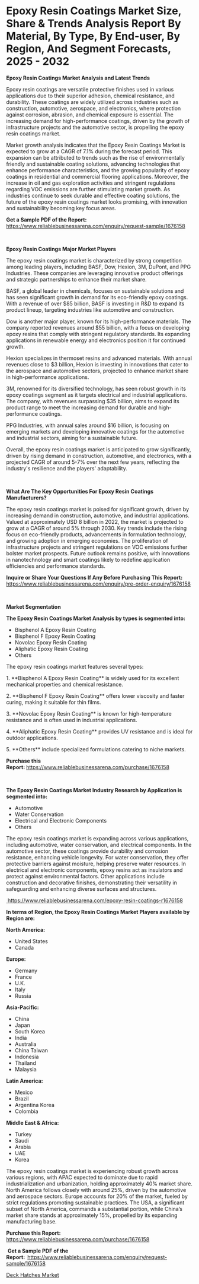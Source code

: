 <p><h1>Epoxy Resin Coatings Market Size, Share & Trends Analysis Report By Material, By Type, By End-user, By Region, And Segment Forecasts, 2025 - 2032</h1></p><p><strong>Epoxy Resin Coatings Market Analysis and Latest Trends</strong></p>
<p><p>Epoxy resin coatings are versatile protective finishes used in various applications due to their superior adhesion, chemical resistance, and durability. These coatings are widely utilized across industries such as construction, automotive, aerospace, and electronics, where protection against corrosion, abrasion, and chemical exposure is essential. The increasing demand for high-performance coatings, driven by the growth of infrastructure projects and the automotive sector, is propelling the epoxy resin coatings market.</p><p>Market growth analysis indicates that the Epoxy Resin Coatings Market is expected to grow at a CAGR of 7.1% during the forecast period. This expansion can be attributed to trends such as the rise of environmentally friendly and sustainable coating solutions, advancing technologies that enhance performance characteristics, and the growing popularity of epoxy coatings in residential and commercial flooring applications. Moreover, the increase in oil and gas exploration activities and stringent regulations regarding VOC emissions are further stimulating market growth. As industries continue to seek durable and effective coating solutions, the future of the epoxy resin coatings market looks promising, with innovation and sustainability becoming key focus areas.</p></p>
<p><strong>Get a Sample PDF of the Report:&nbsp;</strong> <a href="https://www.reliablebusinessarena.com/enquiry/request-sample/1676158?utm_campaign=3272&utm_medium=2&utm_source=Github&utm_content=ia&utm_term=31032025&utm_id=epoxy-resin-coatings">https://www.reliablebusinessarena.com/enquiry/request-sample/1676158</a></p>
<p>&nbsp;</p>
<p><strong>Epoxy Resin Coatings Major Market Players</strong></p>
<p><p>The epoxy resin coatings market is characterized by strong competition among leading players, including BASF, Dow, Hexion, 3M, DuPont, and PPG Industries. These companies are leveraging innovative product offerings and strategic partnerships to enhance their market share.</p><p>BASF, a global leader in chemicals, focuses on sustainable solutions and has seen significant growth in demand for its eco-friendly epoxy coatings. With a revenue of over $85 billion, BASF is investing in R&D to expand its product lineup, targeting industries like automotive and construction.</p><p>Dow is another major player, known for its high-performance materials. The company reported revenues around $55 billion, with a focus on developing epoxy resins that comply with stringent regulatory standards. Its expanding applications in renewable energy and electronics position it for continued growth.</p><p>Hexion specializes in thermoset resins and advanced materials. With annual revenues close to $3 billion, Hexion is investing in innovations that cater to the aerospace and automotive sectors, projected to enhance market share in high-performance applications.</p><p>3M, renowned for its diversified technology, has seen robust growth in its epoxy coatings segment as it targets electrical and industrial applications. The company, with revenues surpassing $35 billion, aims to expand its product range to meet the increasing demand for durable and high-performance coatings.</p><p>PPG Industries, with annual sales around $16 billion, is focusing on emerging markets and developing innovative coatings for the automotive and industrial sectors, aiming for a sustainable future.</p><p>Overall, the epoxy resin coatings market is anticipated to grow significantly, driven by rising demand in construction, automotive, and electronics, with a projected CAGR of around 5-7% over the next few years, reflecting the industry's resilience and the players' adaptability.</p></p>
<p>&nbsp;</p>
<p><strong>What Are The Key Opportunities For Epoxy Resin Coatings Manufacturers?</strong></p>
<p><p>The epoxy resin coatings market is poised for significant growth, driven by increasing demand in construction, automotive, and industrial applications. Valued at approximately USD 8 billion in 2022, the market is projected to grow at a CAGR of around 5% through 2030. Key trends include the rising focus on eco-friendly products, advancements in formulation technology, and growing adoption in emerging economies. The proliferation of infrastructure projects and stringent regulations on VOC emissions further bolster market prospects. Future outlook remains positive, with innovations in nanotechnology and smart coatings likely to redefine application efficiencies and performance standards.</p></p>
<p><strong>Inquire or Share Your Questions If Any Before Purchasing This Report:</strong> <a href="https://www.reliablebusinessarena.com/enquiry/pre-order-enquiry/1676158?utm_campaign=3272&utm_medium=2&utm_source=Github&utm_content=ia&utm_term=31032025&utm_id=epoxy-resin-coatings">https://www.reliablebusinessarena.com/enquiry/pre-order-enquiry/1676158</a></p>
<p>&nbsp;</p>
<p><strong>Market Segmentation</strong></p>
<p><strong>The Epoxy Resin Coatings Market Analysis by types is segmented into:</strong></p>
<p><ul><li>Bisphenol A Epoxy Resin Coating</li><li>Bisphenol F Epoxy Resin Coating</li><li>Novolac Epoxy Resin Coating</li><li>Aliphatic Epoxy Resin Coating</li><li>Others</li></ul></p>
<p><p>The epoxy resin coatings market features several types: </p><p>1. **Bisphenol A Epoxy Resin Coating** is widely used for its excellent mechanical properties and chemical resistance.</p><p>2. **Bisphenol F Epoxy Resin Coating** offers lower viscosity and faster curing, making it suitable for thin films.</p><p>3. **Novolac Epoxy Resin Coating** is known for high-temperature resistance and is often used in industrial applications.</p><p>4. **Aliphatic Epoxy Resin Coating** provides UV resistance and is ideal for outdoor applications.</p><p>5. **Others** include specialized formulations catering to niche markets.</p></p>
<p><strong>Purchase this Report:&nbsp;</strong><a href="https://www.reliablebusinessarena.com/purchase/1676158?utm_campaign=3272&utm_medium=2&utm_source=Github&utm_content=ia&utm_term=31032025&utm_id=epoxy-resin-coatings">https://www.reliablebusinessarena.com/purchase/1676158</a></p>
<p>&nbsp;</p>
<p><strong>The Epoxy Resin Coatings Market Industry Research by Application is segmented into:</strong></p>
<p><ul><li>Automotive</li><li>Water Conservation</li><li>Electrical and Electronic Components</li><li>Others</li></ul></p>
<p><p>The epoxy resin coatings market is expanding across various applications, including automotive, water conservation, and electrical components. In the automotive sector, these coatings provide durability and corrosion resistance, enhancing vehicle longevity. For water conservation, they offer protective barriers against moisture, helping preserve water resources. In electrical and electronic components, epoxy resins act as insulators and protect against environmental factors. Other applications include construction and decorative finishes, demonstrating their versatility in safeguarding and enhancing diverse surfaces and structures.</p></p>
<p><a href="https://www.reliablebusinessarena.com/epoxy-resin-coatings-r1676158?utm_campaign=3272&utm_medium=2&utm_source=Github&utm_content=ia&utm_term=31032025&utm_id=epoxy-resin-coatings">&nbsp;https://www.reliablebusinessarena.com/epoxy-resin-coatings-r1676158</a></p>
<p><strong>In terms of Region, the Epoxy Resin Coatings Market Players available by Region are:</strong></p>
<p>
    <p> <strong> North America: </strong>
        <ul>
            <li>United States</li>
            <li>Canada</li>
        </ul>
        </p> 
    <p> <strong> Europe: </strong>
        <ul>
            <li>Germany</li>
            <li>France</li>
            <li>U.K.</li>
            <li>Italy</li>
            <li>Russia</li>
        </ul>
        </p> 
    <p> <strong> Asia-Pacific: </strong>
        <ul>
            <li>China</li>
            <li>Japan</li>
            <li>South Korea</li>
            <li>India</li>
            <li>Australia</li>
            <li>China Taiwan</li>
            <li>Indonesia</li>
            <li>Thailand</li>
            <li>Malaysia</li>
        </ul>
        </p> 
    <p> <strong> Latin America: </strong>
        <ul>
            <li>Mexico</li>
            <li>Brazil</li>
            <li>Argentina Korea</li>
            <li>Colombia</li>
        </ul>
        </p> 
    <p> <strong> Middle East & Africa: </strong>
        <ul>
            <li>Turkey</li>
            <li>Saudi</li>
            <li>Arabia</li>
            <li>UAE</li>
            <li>Korea</li>
        </ul>
    </p>
    </p>
<p><p>The epoxy resin coatings market is experiencing robust growth across various regions, with APAC expected to dominate due to rapid industrialization and urbanization, holding approximately 40% market share. North America follows closely with around 25%, driven by the automotive and aerospace sectors. Europe accounts for 20% of the market, fueled by strict regulations promoting sustainable practices. The USA, a significant subset of North America, commands a substantial portion, while China’s market share stands at approximately 15%, propelled by its expanding manufacturing base.</p></p>
<p><strong>Purchase this Report: </strong><a href="https://www.reliablebusinessarena.com/purchase/1676158?utm_campaign=3272&utm_medium=2&utm_source=Github&utm_content=ia&utm_term=31032025&utm_id=epoxy-resin-coatings">https://www.reliablebusinessarena.com/purchase/1676158</a></p>
<p>&nbsp;<strong>Get a Sample PDF of the Report:&nbsp;&nbsp;</strong><a href="https://www.reliablebusinessarena.com/enquiry/request-sample/1676158?utm_campaign=3272&utm_medium=2&utm_source=Github&utm_content=ia&utm_term=31032025&utm_id=epoxy-resin-coatings">https://www.reliablebusinessarena.com/enquiry/request-sample/1676158</a></p>
<p><strong></strong></p>
<p><p><a href="https://github.com/kmettjanksj7/Market-Research-Report-List-1/blob/main/deck-hatches-market.md?utm_campaign=3272&utm_medium=2&utm_source=Github&utm_content=ia&utm_term=31032025&utm_id=epoxy-resin-coatings">Deck Hatches Market</a></p></p>